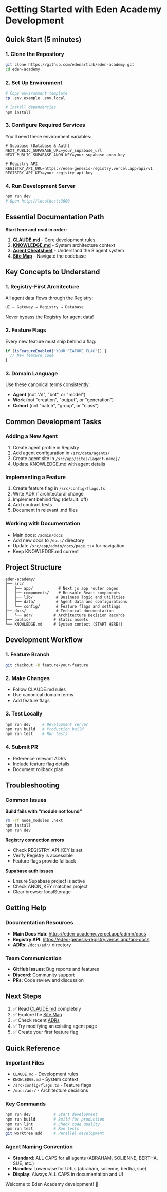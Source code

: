 # Getting Started with Eden Academy Development

## Quick Start (5 minutes)

### 1. Clone the Repository
```bash
git clone https://github.com/edenartlab/eden-academy.git
cd eden-academy
```

### 2. Set Up Environment
```bash
# Copy environment template
cp .env.example .env.local

# Install dependencies
npm install
```

### 3. Configure Required Services
You'll need these environment variables:
```env
# Supabase (Database & Auth)
NEXT_PUBLIC_SUPABASE_URL=your_supabase_url
NEXT_PUBLIC_SUPABASE_ANON_KEY=your_supabase_anon_key

# Registry API
REGISTRY_API_URL=https://eden-genesis-registry.vercel.app/api/v1
REGISTRY_API_KEY=your_registry_api_key
```

### 4. Run Development Server
```bash
npm run dev
# Open http://localhost:3000
```

## Essential Documentation Path

**Start here and read in order:**

1. **[CLAUDE.md](/CLAUDE.md)** - Core development rules
2. **[KNOWLEDGE.md](/KNOWLEDGE.md)** - System architecture context
3. **[Agent Cheatsheet](/admin/docs/agents)** - Understand the 8 agent system
4. **[Site Map](/admin/docs/sitemap)** - Navigate the codebase

## Key Concepts to Understand

### 1. Registry-First Architecture
All agent data flows through the Registry:
```
UI → Gateway → Registry → Database
```
Never bypass the Registry for agent data!

### 2. Feature Flags
Every new feature must ship behind a flag:
```typescript
if (isFeatureEnabled('YOUR_FEATURE_FLAG')) {
  // New feature code
}
```

### 3. Domain Language
Use these canonical terms consistently:
- **Agent** (not "AI", "bot", or "model")
- **Work** (not "creation", "output", or "generation")
- **Cohort** (not "batch", "group", or "class")

## Common Development Tasks

### Adding a New Agent
1. Create agent profile in Registry
2. Add agent configuration in `/src/data/agents/`
3. Create agent site in `/src/app/sites/[agent-name]/`
4. Update KNOWLEDGE.md with agent details

### Implementing a Feature
1. Create feature flag in `/src/config/flags.ts`
2. Write ADR if architectural change
3. Implement behind flag (default: off)
4. Add contract tests
5. Document in relevant .md files

### Working with Documentation
- Main docs: `/admin/docs`
- Add new docs to `/docs/` directory
- Update `/src/app/admin/docs/page.tsx` for navigation
- Keep KNOWLEDGE.md current

## Project Structure
```
eden-academy/
├── src/
│   ├── app/           # Next.js app router pages
│   ├── components/    # Reusable React components
│   ├── lib/          # Business logic and utilities
│   ├── data/         # Agent data and configurations
│   └── config/       # Feature flags and settings
├── docs/             # Technical documentation
│   └── adr/         # Architecture Decision Records
├── public/          # Static assets
└── KNOWLEDGE.md     # System context (START HERE!)
```

## Development Workflow

### 1. Feature Branch
```bash
git checkout -b feature/your-feature
```

### 2. Make Changes
- Follow CLAUDE.md rules
- Use canonical domain terms
- Add feature flags

### 3. Test Locally
```bash
npm run dev     # Development server
npm run build   # Production build
npm run test    # Run tests
```

### 4. Submit PR
- Reference relevant ADRs
- Include feature flag details
- Document rollback plan

## Troubleshooting

### Common Issues

**Build fails with "module not found"**
```bash
rm -rf node_modules .next
npm install
npm run dev
```

**Registry connection errors**
- Check REGISTRY_API_KEY is set
- Verify Registry is accessible
- Feature flags provide fallback

**Supabase auth issues**  
- Ensure Supabase project is active
- Check ANON_KEY matches project
- Clear browser localStorage

## Getting Help

### Documentation Resources
- **Main Docs Hub**: https://eden-academy.vercel.app/admin/docs
- **Registry API**: https://eden-genesis-registry.vercel.app/api-docs
- **ADRs**: `/docs/adr/` directory

### Team Communication
- **GitHub Issues**: Bug reports and features
- **Discord**: Community support
- **PRs**: Code review and discussion

## Next Steps

1. ✅ Read [CLAUDE.md](/CLAUDE.md) completely
2. ✅ Explore the [Site Map](/admin/docs/sitemap)
3. ✅ Check recent [ADRs](/admin/docs/architecture)
4. ✅ Try modifying an existing agent page
5. ✅ Create your first feature flag

## Quick Reference

### Important Files
- `CLAUDE.md` - Development rules
- `KNOWLEDGE.md` - System context
- `/src/config/flags.ts` - Feature flags
- `/docs/adr/` - Architecture decisions

### Key Commands
```bash
npm run dev          # Start development
npm run build        # Build for production
npm run lint         # Check code quality
npm run test         # Run tests
git worktree add     # Parallel development
```

### Agent Naming Convention
- **Standard**: ALL CAPS for all agents (ABRAHAM, SOLIENNE, BERTHA, SUE, etc.)
- **Handles**: Lowercase for URLs (abraham, solienne, bertha, sue)
- **Display**: Always ALL CAPS in documentation and UI

Welcome to Eden Academy development! 🚀